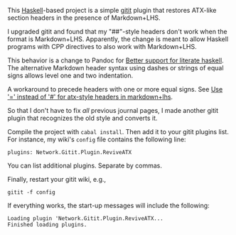 This [Haskell](http://haskell.org)-based project is a simple [gitit](http://gitit.net/) plugin that restores ATX-like section headers in the presence of Markdown+LHS.

I upgraded gitit and found that my "##"-style headers don't work when the format is Markdown+LHS.
Apparently, the change is meant to allow Haskell programs with CPP directives to also work with Markdown+LHS.

This behavior is a change to Pandoc for [Better support for literate haskell](https://github.com/jgm/pandoc/issues/51).
The alternative Markdown header syntax using dashes or strings of equal signs allows level one and two indentation.

A workaround to precede headers with one or more equal signs.
See [Use '=' instead of '#' for atx-style headers in markdown+lhs](https://github.com/jgm/pandoc/pull/1689).

So that I don't have to fix *all* previous journal pages, I made another gitit plugin that recognizes the old style and converts it.

Compile the project with `cabal install`.
Then add it to your gitit plugins list.
For instance, my wiki's `config` file contains the following line:

    plugins: Network.Gitit.Plugin.ReviveATX

You can list additional plugins.  Separate by commas.

Finally, restart your gitit wiki, e.g.,

    gitit -f config

If everything works, the start-up messages will include the following:

    Loading plugin 'Network.Gitit.Plugin.ReviveATX...
    Finished loading plugins.
